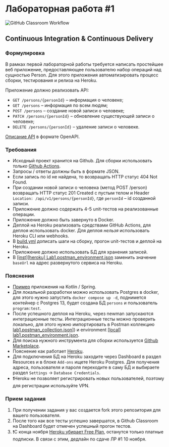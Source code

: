 # Лабораторная работа #1

![GitHub Classroom Workflow](../../workflows/GitHub%20Classroom%20Workflow/badge.svg?branch=master)

## Continuous Integration & Continuous Delivery

### Формулировка

В рамках первой лабораторной работы требуется написать простейшее веб приложение, предоставляющее пользователю набор
операций над сущностью Person. Для этого приложения автоматизировать процесс сборки, тестирования и релиза на Heroku.

Приложение должно реализовать API:

- `GET /persons/{personId}` – информация о человеке;
- `GET /persons` – информация по всем людям;
- `POST /persons` – создание новой записи о человеке;
- `PATCH /persons/{personId}` – обновление существующей записи о человеке;
- `DELETE /persons/{personId}` – удаление записи о человеке.

[Описание API](person-service.yaml) в формате OpenAPI.

### Требования

- Исходный проект хранится на Github. Для сборки использовать
  _только_ [Github Actions](https://docs.github.com/en/actions).
- Запросы / ответы должны быть в формате JSON.
- Если запись по id не найдена, то возвращать HTTP статус 404 Not Found.
- При создании новой записи о человека (метод POST /person) возвращать HTTP статус 201 Created с пустым телом и
  Header `Location: /api/v1/persons/{personId}`, где `personId` – id созданной записи.
- Приложение должно содержать 4-5 unit-тестов на реализованные операции.
- Приложение должно быть завернуто в Docker.
- Деплой на Heroku реализовать средствами GitHub Actions, для деплоя использовать docker. Для деплоя _нельзя_
  использовать Heroku CLI или webhooks.
- В [build.yml](.github/workflows/classroom.yml) дописать шаги на сборку, прогон unit-тестов и деплой на Heroku.
- Приложение должно использовать БД для хранения записей.
- В [[inst][heroku] Lab1.postman_environment.json](postman/%5Binst%5D%5Bheroku%5D%20Lab1.postman_environment.json)
  заменить значение `baseUrl` на адрес развернутого сервиса на Heroku.

### Пояснения

- [Пример](https://github.com/Romanow/person-service) приложения на Kotlin / Spring.
- Для локальной разработки можно использовать Postgres в docker, для этого нужно запустить `docker compose up -d`,
  поднимется контейнер с Postgres 13, будет создана БД `persons` и пользователь `program:test`.
- После успешного деплоя на Heroku, через newman запускаются интеграционные тесты. Интеграционные тесты можно проверить
  локально, для этого нужно импортировать в Postman
  коллекцию [lab1.postman_collection.json](postman/%5Binst%5D%20Lab1.postman_collection.json)]) и
  environment [[local] lab1.postman_environment.json](postman/%5Binst%5D%5Blocal%5D%20Lab1.postman_environment.json).
- Для поиска нужного инструмента для сборки используется [Github Marketplace](https://github.com/marketplace).
- Пояснение как работает [Heroku](https://devcenter.heroku.com/articles/how-heroku-works).
- Для подключения БД на Heroku заходите через Dashboard в раздел Resources и в блоке `Add-ons` ищете Heroku Postgres.
  Для получения адреса, пользователя и пароля переходите в саму БД и выбираете раздел `Settings`
  -> `Database Credentials`.
- ❗Heroku не позволяет регистрировать новых пользователей, поэтому для регистрации используйте VPN.

### Прием задания

1. При получении задания у вас создается fork этого репозитория для вашего пользователя.
2. После того как все тесты успешно завершатся, в Github Classroom на Dashboard будет отмечен успешный прогон тестов.
3. ❗️С конца
   ноября [Heroku убирает Free Plan](https://help.heroku.com/RSBRUH58/removal-of-heroku-free-product-plans-faq),
   останутся только платные подписки. В связи с этим, дедлайн по сдаче ЛР #1 10 ноября.
